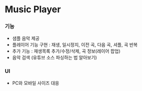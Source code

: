 # Music Player

### 기능
* 샘플 음악 제공
* 플레이어 기능 구현 : 재생, 일시정지, 이전 곡, 다음 곡, 셔플, 곡 반복
* 추가 기능 : 재생목록 추가/수정/삭제, 곡 정보(레이어 팝업)
* 음악 검색 (유튜브 소스 파싱하는 법 알아보기)

### UI
* PC와 모바일 사이즈 대응